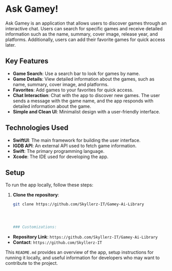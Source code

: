 # Ask Gamey!

Ask Gamey is an application that allows users to discover games through an interactive chat. Users can search for specific games and receive detailed information such as the name, summary, cover image, release year, and platforms. Additionally, users can add their favorite games for quick access later.

## Key Features

- **Game Search**: Use a search bar to look for games by name.
- **Game Details**: View detailed information about the games, such as name, summary, cover image, and platforms.
- **Favorites**: Add games to your favorites for quick access.
- **Chat Interaction**: Chat with the app to discover new games. The user sends a message with the game name, and the app responds with detailed information about the game.
- **Simple and Clean UI**: Minimalist design with a user-friendly interface.

## Technologies Used

- **SwiftUI**: The main framework for building the user interface.
- **IGDB API**: An external API used to fetch game information.
- **Swift**: The primary programming language.
- **Xcode**: The IDE used for developing the app.

## Setup

To run the app locally, follow these steps:

1. **Clone the repository**:
   ```bash
   git clone https://github.com/Skyllerz-IT/Gamey-Ai-Library




   ### Customizations:
- **Repository Link**: `https://github.com/Skyllerz-IT/Gamey-Ai-Library`
- **Contact**: `https://github.com/Skyllerz-IT`

This `README.md` provides an overview of the app, setup instructions for running it locally, and useful information for developers who may want to contribute to the project.
